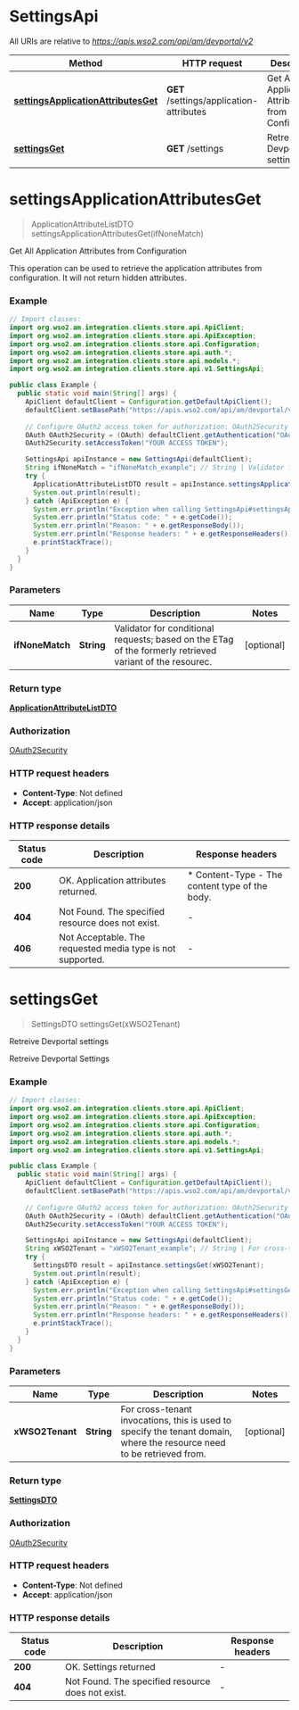 # SettingsApi

All URIs are relative to *https://apis.wso2.com/api/am/devportal/v2*

Method | HTTP request | Description
------------- | ------------- | -------------
[**settingsApplicationAttributesGet**](SettingsApi.md#settingsApplicationAttributesGet) | **GET** /settings/application-attributes | Get All Application Attributes from Configuration 
[**settingsGet**](SettingsApi.md#settingsGet) | **GET** /settings | Retreive Devportal settings


<a name="settingsApplicationAttributesGet"></a>
# **settingsApplicationAttributesGet**
> ApplicationAttributeListDTO settingsApplicationAttributesGet(ifNoneMatch)

Get All Application Attributes from Configuration 

This operation can be used to retrieve the application attributes from configuration. It will not return hidden attributes. 

### Example
```java
// Import classes:
import org.wso2.am.integration.clients.store.api.ApiClient;
import org.wso2.am.integration.clients.store.api.ApiException;
import org.wso2.am.integration.clients.store.api.Configuration;
import org.wso2.am.integration.clients.store.api.auth.*;
import org.wso2.am.integration.clients.store.api.models.*;
import org.wso2.am.integration.clients.store.api.v1.SettingsApi;

public class Example {
  public static void main(String[] args) {
    ApiClient defaultClient = Configuration.getDefaultApiClient();
    defaultClient.setBasePath("https://apis.wso2.com/api/am/devportal/v2");
    
    // Configure OAuth2 access token for authorization: OAuth2Security
    OAuth OAuth2Security = (OAuth) defaultClient.getAuthentication("OAuth2Security");
    OAuth2Security.setAccessToken("YOUR ACCESS TOKEN");

    SettingsApi apiInstance = new SettingsApi(defaultClient);
    String ifNoneMatch = "ifNoneMatch_example"; // String | Validator for conditional requests; based on the ETag of the formerly retrieved variant of the resourec. 
    try {
      ApplicationAttributeListDTO result = apiInstance.settingsApplicationAttributesGet(ifNoneMatch);
      System.out.println(result);
    } catch (ApiException e) {
      System.err.println("Exception when calling SettingsApi#settingsApplicationAttributesGet");
      System.err.println("Status code: " + e.getCode());
      System.err.println("Reason: " + e.getResponseBody());
      System.err.println("Response headers: " + e.getResponseHeaders());
      e.printStackTrace();
    }
  }
}
```

### Parameters

Name | Type | Description  | Notes
------------- | ------------- | ------------- | -------------
 **ifNoneMatch** | **String**| Validator for conditional requests; based on the ETag of the formerly retrieved variant of the resourec.  | [optional]

### Return type

[**ApplicationAttributeListDTO**](ApplicationAttributeListDTO.md)

### Authorization

[OAuth2Security](../README.md#OAuth2Security)

### HTTP request headers

 - **Content-Type**: Not defined
 - **Accept**: application/json

### HTTP response details
| Status code | Description | Response headers |
|-------------|-------------|------------------|
**200** | OK. Application attributes returned.  |  * Content-Type - The content type of the body.  <br>  |
**404** | Not Found. The specified resource does not exist. |  -  |
**406** | Not Acceptable. The requested media type is not supported. |  -  |

<a name="settingsGet"></a>
# **settingsGet**
> SettingsDTO settingsGet(xWSO2Tenant)

Retreive Devportal settings

Retreive Devportal Settings 

### Example
```java
// Import classes:
import org.wso2.am.integration.clients.store.api.ApiClient;
import org.wso2.am.integration.clients.store.api.ApiException;
import org.wso2.am.integration.clients.store.api.Configuration;
import org.wso2.am.integration.clients.store.api.auth.*;
import org.wso2.am.integration.clients.store.api.models.*;
import org.wso2.am.integration.clients.store.api.v1.SettingsApi;

public class Example {
  public static void main(String[] args) {
    ApiClient defaultClient = Configuration.getDefaultApiClient();
    defaultClient.setBasePath("https://apis.wso2.com/api/am/devportal/v2");
    
    // Configure OAuth2 access token for authorization: OAuth2Security
    OAuth OAuth2Security = (OAuth) defaultClient.getAuthentication("OAuth2Security");
    OAuth2Security.setAccessToken("YOUR ACCESS TOKEN");

    SettingsApi apiInstance = new SettingsApi(defaultClient);
    String xWSO2Tenant = "xWSO2Tenant_example"; // String | For cross-tenant invocations, this is used to specify the tenant domain, where the resource need to be   retrieved from. 
    try {
      SettingsDTO result = apiInstance.settingsGet(xWSO2Tenant);
      System.out.println(result);
    } catch (ApiException e) {
      System.err.println("Exception when calling SettingsApi#settingsGet");
      System.err.println("Status code: " + e.getCode());
      System.err.println("Reason: " + e.getResponseBody());
      System.err.println("Response headers: " + e.getResponseHeaders());
      e.printStackTrace();
    }
  }
}
```

### Parameters

Name | Type | Description  | Notes
------------- | ------------- | ------------- | -------------
 **xWSO2Tenant** | **String**| For cross-tenant invocations, this is used to specify the tenant domain, where the resource need to be   retrieved from.  | [optional]

### Return type

[**SettingsDTO**](SettingsDTO.md)

### Authorization

[OAuth2Security](../README.md#OAuth2Security)

### HTTP request headers

 - **Content-Type**: Not defined
 - **Accept**: application/json

### HTTP response details
| Status code | Description | Response headers |
|-------------|-------------|------------------|
**200** | OK. Settings returned  |  -  |
**404** | Not Found. The specified resource does not exist. |  -  |

